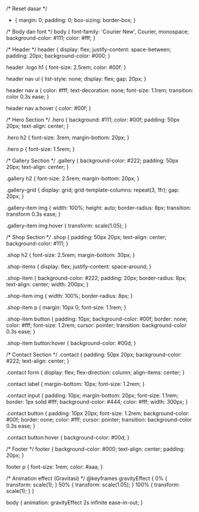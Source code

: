 /* Reset dasar */
* {
  margin: 0;
  padding: 0;
  box-sizing: border-box;
}

/* Body dan font */
body {
  font-family: 'Courier New', Courier, monospace;
  background-color: #111;
  color: #fff;
}

/* Header */
header {
  display: flex;
  justify-content: space-between;
  padding: 20px;
  background-color: #000;
}

header .logo h1 {
  font-size: 2.5rem;
  color: #00f;
}

header nav ul {
  list-style: none;
  display: flex;
  gap: 20px;
}

header nav a {
  color: #fff;
  text-decoration: none;
  font-size: 1.1rem;
  transition: color 0.3s ease;
}

header nav a:hover {
  color: #00f;
}

/* Hero Section */
.hero {
  background: #111;
  color: #00f;
  padding: 50px 20px;
  text-align: center;
}

.hero h2 {
  font-size: 3rem;
  margin-bottom: 20px;
}

.hero p {
  font-size: 1.5rem;
}

/* Gallery Section */
.gallery {
  background-color: #222;
  padding: 50px 20px;
  text-align: center;
}

.gallery h2 {
  font-size: 2.5rem;
  margin-bottom: 20px;
}

.gallery-grid {
  display: grid;
  grid-template-columns: repeat(3, 1fr);
  gap: 20px;
}

.gallery-item img {
  width: 100%;
  height: auto;
  border-radius: 8px;
  transition: transform 0.3s ease;
}

.gallery-item img:hover {
  transform: scale(1.05);
}

/* Shop Section */
.shop {
  padding: 50px 20px;
  text-align: center;
  background-color: #111;
}

.shop h2 {
  font-size: 2.5rem;
  margin-bottom: 30px;
}

.shop-items {
  display: flex;
  justify-content: space-around;
}

.shop-item {
  background-color: #222;
  padding: 20px;
  border-radius: 8px;
  text-align: center;
  width: 200px;
}

.shop-item img {
  width: 100%;
  border-radius: 8px;
}

.shop-item p {
  margin: 10px 0;
  font-size: 1.1rem;
}

.shop-item button {
  padding: 10px;
  background-color: #00f;
  border: none;
  color: #fff;
  font-size: 1.2rem;
  cursor: pointer;
  transition: background-color 0.3s ease;
}

.shop-item button:hover {
  background-color: #00d;
}

/* Contact Section */
.contact {
  padding: 50px 20px;
  background-color: #222;
  text-align: center;
}

.contact form {
  display: flex;
  flex-direction: column;
  align-items: center;
}

.contact label {
  margin-bottom: 10px;
  font-size: 1.2rem;
}

.contact input {
  padding: 10px;
  margin-bottom: 20px;
  font-size: 1.1rem;
  border: 1px solid #fff;
  background-color: #444;
  color: #fff;
  width: 300px;
}

.contact button {
  padding: 10px 20px;
  font-size: 1.2rem;
  background-color: #00f;
  border: none;
  color: #fff;
  cursor: pointer;
  transition: background-color 0.3s ease;
}

.contact button:hover {
  background-color: #00d;
}

/* Footer */
footer {
  background-color: #000;
  text-align: center;
  padding: 20px;
}

footer p {
  font-size: 1rem;
  color: #aaa;
}

/* Animation effect (Gravitasi) */
@keyframes gravityEffect {
  0% {
    transform: scale(1);
  }
  50% {
    transform: scale(1.05);
  }
  100% {
    transform: scale(1);
  }
}

body {
  animation: gravityEffect 2s infinite ease-in-out;
}
